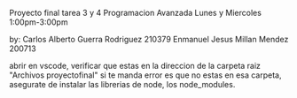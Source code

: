 Proyecto final 
tarea 3 y 4
Programacion Avanzada Lunes y Miercoles 1:00pm-3:00pm
 

by:
Carlos Alberto Guerra Rodriguez 210379
Enmanuel Jesus Millan Mendez 200713

abrir en vscode, verificar que estas en la direccion de la carpeta raiz "Archivos proyectofinal"
si te manda error es que no estas en esa carpeta, asegurate de instalar las librerias de node,
los node_modules.
